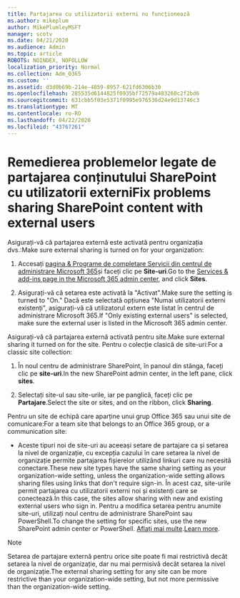 ```yaml
---
title: Partajarea cu utilizatorii externi nu funcționează
ms.author: mikeplum
author: MikePlumleyMSFT
manager: scotv
ms.date: 04/21/2020
ms.audience: Admin
ms.topic: article
ROBOTS: NOINDEX, NOFOLLOW
localization_priority: Normal
ms.collection: Adm_O365
ms.custom: ''
ms.assetid: d3d0b69b-214e-4859-8957-621fd6306b30
ms.openlocfilehash: 285535d6144825f0935bf72579a483260c2f2bd6
ms.sourcegitcommit: 631cbb5f03e5371f0995e976536d24e9d13746c3
ms.translationtype: MT
ms.contentlocale: ro-RO
ms.lasthandoff: 04/22/2020
ms.locfileid: "43767261"
---
```

# <a name="fix-problems-sharing-sharepoint-content-with-external-users"></a><span data-ttu-id="4f849-102">Remedierea problemelor legate de partajarea conținutului SharePoint cu utilizatorii externi</span><span class="sxs-lookup"><span data-stu-id="4f849-102">Fix problems sharing SharePoint content with external users</span></span>

<span data-ttu-id="4f849-103">Asigurați-vă că partajarea externă este activată pentru organizația dvs.:</span><span class="sxs-lookup"><span data-stu-id="4f849-103">Make sure external sharing is turned on for your organization:</span></span>
  
1. <span data-ttu-id="4f849-104">Accesați [pagina &amp; Programe de completare Servicii din centrul de administrare Microsoft 365](https://portal.office.com/adminportal/home#/Settings/ServicesAndAddIns)și faceți clic pe **Site-uri**.</span><span class="sxs-lookup"><span data-stu-id="4f849-104">Go to the [Services &amp; add-ins page in the Microsoft 365 admin center](https://portal.office.com/adminportal/home#/Settings/ServicesAndAddIns), and click **Sites**.</span></span>
    
2. <span data-ttu-id="4f849-105">Asigurați-vă că setarea este activată la "Activat".</span><span class="sxs-lookup"><span data-stu-id="4f849-105">Make sure the setting is turned to "On."</span></span> <span data-ttu-id="4f849-106">Dacă este selectată opțiunea "Numai utilizatorii externi existenți", asigurați-vă că utilizatorul extern este listat în centrul de administrare Microsoft 365.</span><span class="sxs-lookup"><span data-stu-id="4f849-106">If "Only existing external users" is selected, make sure the external user is listed in the Microsoft 365 admin center.</span></span>
    
<span data-ttu-id="4f849-107">Asigurați-vă că partajarea externă activată pentru site.</span><span class="sxs-lookup"><span data-stu-id="4f849-107">Make sure external sharing it turned on for the site.</span></span> <span data-ttu-id="4f849-108">Pentru o colecție clasică de site-uri:</span><span class="sxs-lookup"><span data-stu-id="4f849-108">For a classic site collection:</span></span>
  
1. <span data-ttu-id="4f849-109">În noul centru de administrare SharePoint, în panoul din stânga, faceți clic pe **site-uri**.</span><span class="sxs-lookup"><span data-stu-id="4f849-109">In the new SharePoint admin center, in the left pane, click **sites**.</span></span>
    
2. <span data-ttu-id="4f849-110">Selectați site-ul sau site-urile, iar pe panglică, faceți clic pe **Partajare**.</span><span class="sxs-lookup"><span data-stu-id="4f849-110">Select the site or sites, and on the ribbon, click **Sharing**.</span></span>
    
<span data-ttu-id="4f849-111">Pentru un site de echipă care aparține unui grup Office 365 sau unui site de comunicare:</span><span class="sxs-lookup"><span data-stu-id="4f849-111">For a team site that belongs to an Office 365 group, or a communication site:</span></span>
  
- <span data-ttu-id="4f849-112">Aceste tipuri noi de site-uri au aceeași setare de partajare ca și setarea la nivel de organizație, cu excepția cazului în care setarea la nivel de organizație permite partajarea fișierelor utilizând linkuri care nu necesită conectare.</span><span class="sxs-lookup"><span data-stu-id="4f849-112">These new site types have the same sharing setting as your organization-wide setting, unless the organization-wide setting allows sharing files using links that don't require sign-in.</span></span> <span data-ttu-id="4f849-113">În acest caz, site-urile permit partajarea cu utilizatorii externi noi și existenți care se conectează.</span><span class="sxs-lookup"><span data-stu-id="4f849-113">In this case, the sites allow sharing with new and existing external users who sign in.</span></span> <span data-ttu-id="4f849-114">Pentru a modifica setarea pentru anumite site-uri, utilizați noul centru de administrare SharePoint sau PowerShell.</span><span class="sxs-lookup"><span data-stu-id="4f849-114">To change the setting for specific sites, use the new SharePoint admin center or PowerShell.</span></span> <span data-ttu-id="4f849-115">[Aflați mai multe](https://go.microsoft.com/fwlink/?linkid=871863).</span><span class="sxs-lookup"><span data-stu-id="4f849-115">[Learn more](https://go.microsoft.com/fwlink/?linkid=871863).</span></span>
    
> [!NOTE]
> <span data-ttu-id="4f849-116">Setarea de partajare externă pentru orice site poate fi mai restrictivă decât setarea la nivel de organizație, dar nu mai permisivă decât setarea la nivel de organizație.</span><span class="sxs-lookup"><span data-stu-id="4f849-116">The external sharing setting for any site can be more restrictive than your organization-wide setting, but not more permissive than the organization-wide setting.</span></span> 
  

